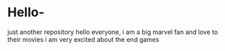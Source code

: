 # Hello-
just another repository
hello everyone,
i am a big marvel fan and love to their movies
i am very excited about the end games
